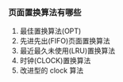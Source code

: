 ### 页面置换算法有哪些
1. 最佳置换算法(OPT)
2. 先进先出(FIFO)页面置换算法
3. 最近最久未使用(LRU)置换算法
4. 时钟(CLOCK)置换算法
5. 改进型的 clock 算法

